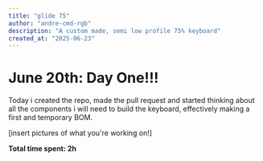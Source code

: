 ```yaml
---
title: "glide 75"
author: "andre-cmd-rgb"
description: "A custom made, semi low profile 75% keyboard"
created_at: "2025-06-23"
---
```


# June 20th: Day One!!!

Today i created the repo, made the pull request and started thinking about all the components i will need to build the keyboard, effectively making a first and temporary BOM.


[insert pictures of what you're working on!]

**Total time spent: 2h**
